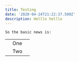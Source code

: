 ```yaml
---
title: Testing
date: '2020-04-24T21:22:37.500Z'
description: Helllo helllo
---
```

    So the basic news is:

|  |  |  |
| --- | --- | --- |
|  | One |  |
|  | Two |  |

    